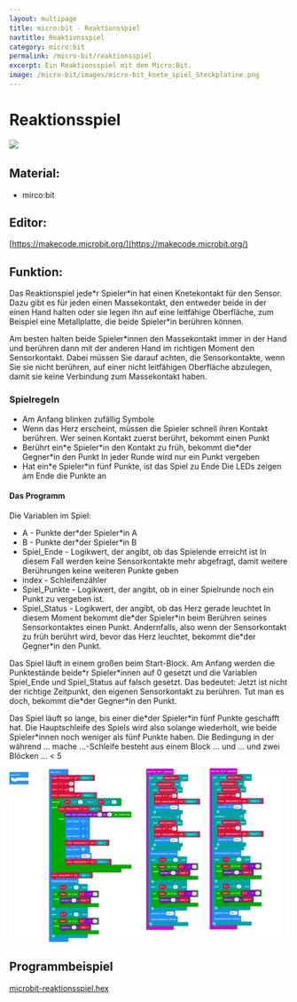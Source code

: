 ```yaml
---
layout: multipage
title: micro:bit - Reaktionsspiel
navtitle: Reaktionsspiel
category: micro:bit
permalink: /micro-bit/reaktionsspiel
excerpt: Ein Reaktionsspiel mit dem Micro:Bit.
image: /micro-bit/images/micro-bit_knete_spiel_Steckplatine.png
---
```


# Reaktionsspiel

![](images/micro-bit_knete_spiel_Steckplatine.png)

## Material:

+ mirco:bit

## Editor:

[https://makecode.microbit.org/](https://makecode.microbit.org/)

## Funktion:
Das Reaktionspiel jede\*r Spieler\*in hat einen Knetekontakt für den Sensor. Dazu gibt es für jeden einen Massekontakt, den entweder beide in der einen Hand
halten oder sie legen ihn auf eine leitfähige Oberfläche, zum Beispiel eine Metallplatte, die beide Spieler\*in berühren können.

Am besten halten beide Spieler\*innen den Massekontakt immer in der Hand und berühren dann mit der anderen Hand im richtigen Moment den Sensorkontakt. Dabei müssen Sie darauf achten, die Sensorkontakte, wenn Sie sie nicht berühren, auf einer nicht leitfähigen Oberfläche abzulegen, damit sie keine Verbindung zum Massekontakt haben.

### Spielregeln

- Am Anfang blinken zufällig Symbole
- Wenn das Herz erscheint, müssen die Spieler schnell ihren Kontakt berühren. Wer seinen Kontakt zuerst berührt, bekommt einen Punkt
- Berührt ein\*e Spieler\*in den Kontakt zu früh, bekommt die\*der Gegner*in den Punkt In jeder Runde wird nur ein Punkt vergeben
- Hat ein\*e Spieler\*in fünf Punkte, ist das Spiel zu Ende
 Die LEDs zeigen am Ende die Punkte an

#### Das Programm
Die Variablen im Spiel:
+ A - Punkte der\*der Spieler\*in A
+ B - Punkte der\*der Spieler\*in B
+ Spiel_Ende - Logikwert, der angibt, ob das Spielende erreicht ist In diesem Fall werden keine Sensorkontakte mehr abgefragt, damit weitere Berührungen keine weiteren Punkte geben
+ index - Schleifenzähler
+ Spiel_Punkte - Logikwert, der angibt, ob in einer Spielrunde noch ein Punkt zu vergeben ist.
+ Spiel_Status - Logikwert, der angibt, ob das Herz gerade leuchtet In diesem Moment bekommt die\*der Spieler\*in beim Berühren seines Sensorkontaktes einen Punkt. Andernfalls, also wenn der Sensorkontakt zu früh berührt wird, bevor das Herz leuchtet, bekommt die\*der Gegner\*in den Punkt.

Das Spiel läuft in einem großen beim Start-Block. Am Anfang werden die Punktestände beide\*r Spieler\*innen
auf 0 gesetzt und die Variablen Spiel_Ende und Spiel_Status auf falsch gesetzt. Das bedeutet: Jetzt ist nicht der richtige Zeitpunkt, den eigenen Sensorkontakt zu berühren. Tut man es doch, bekommt die\*der Gegner\*in den Punkt.

Das Spiel läuft so lange, bis einer die\*der Spieler\*in fünf Punkte geschafft hat. Die Hauptschleife des Spiels wird
also solange wiederholt, wie beide Spieler\*innen noch weniger als fünf Punkte haben. Die Bedingung in der
während ... mache ...-Schleife besteht aus einem Block ... und ... und zwei Blöcken ... < 5


![](images/microbit-Screenshot-Reaktionsspiel.png)

<!-- ToDo  Spielbrettvorlage & Video -->

## Programmbeispiel
[microbit-reaktionsspiel.hex](appendix/microbit-reaktionsspiel.hex)
